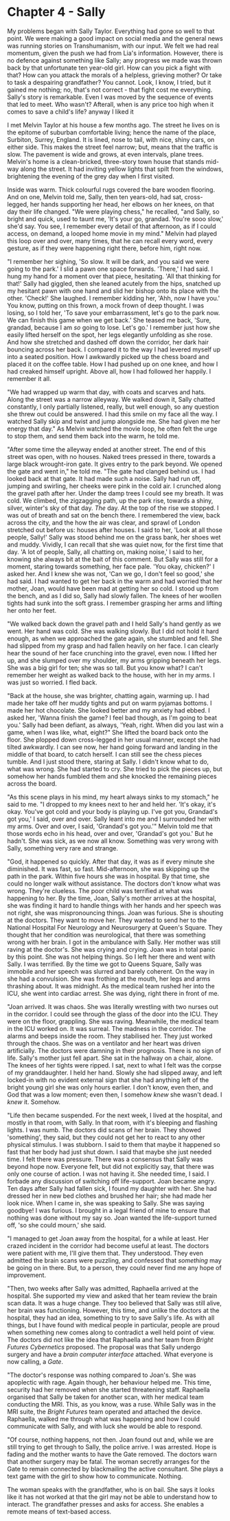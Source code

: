 
# Chapter 4 - Sally

<!-- 

Editing: Needs re-writing, to ensure the style is matching. 

Storyline: stretches over ~18 months.

- [Day zero (D0)] Sally was taken ill on a cold day at the end of January
- [D0 + 40] She is in a coma for nearly 6 weeks - they discuss termination
- [D0 + 41] *Bright Futures* get involved and make an assessment of her brain function
- [D0 + 80] At the middle of April she has the Gate inserted
- [D0 + 120] She regains base motor function, her heart can beat again, though she requires breathing assistance
- [D0 + 135] She has Internet connectivity
- [D0 + 300] Her health diminishes as she struggles mentally with her state
- [D0 + 400] She is given artificial sight and hearing and her memory is augmented
- [D0 + 500] Melvin joins her and *connects* 
- [D0 + 550] Godwin's interview ALIGNMENT
- [D0 + 900] She regains all gross motor function and can leave hospital
- [D0 + 1000] She regains sight and hearing and can move her upper body
- [D0 + 1000] ALIGNMENT (Godwin Day 360)

-->

My problems began with Sally Taylor. Everything had gone so well to that point. We were making a good impact on social media and the general news was running stories on Transhumanism, with our input. We felt we had real momentum, given the push we had from Lia's information. However, there is no defence against something like Sally; any progress we made was thrown back by that unfortunate ten year-old girl. How can you pick a fight with that? How can you attack the morals of a helpless, grieving mother? Or take to task a despairing grandfather? You cannot. Look, I know, I tried, but it gained me nothing; no, that's not correct - that fight cost me everything. Sally's story is remarkable. Even I was moved by the sequence of events that led to meet. Who wasn't? Afterall, when is any price too high when it comes to save a child's life? anyway I liked it

I met Melvin Taylor at his house a few months ago. The street he lives on is the epitome of suburban comfortable living; hence the name of the place, Surbiton, Surrey, England. It is lined, nose to tail, with nice, shiny cars, on either side. This makes the street feel narrow; but, means that the traffic is slow. The pavement is wide and grows, at even intervals, plane trees. Melvin's home is a clean-bricked, three-story town house that stands mid-way along the street. It had inviting yellow lights that spilt from the windows, brightening the evening of the grey day when I first visited.

Inside was warm. Thick colourful rugs covered the bare wooden flooring. And on one, Melvin told me, Sally, then ten years-old, had sat, cross-legged, her hands supporting her head, her elbows on her knees, on that day their life changed. "We were playing chess," he recalled, "and Sally, so bright and quick, used to taunt me, 'It's your go, grandad. You're sooo slow,' she'd say. You see, I remember every detail of that afternoon, as if I could access, on demand, a looped home movie in my mind." Melvin had played this loop over and over, many times, that he can recall every word, every gesture, as if they were happening right there, before him, right now.

"I remember her sighing, 'So slow. It will be dark, and you said we were going to the park.' I slid a pawn one space forwards. 'There,' I had said. I hung my hand for a moment over that piece, hesitating. 'All that thinking for that!' Sally had giggled, then she leaned acutely from the hips, snatched up my hesitant pawn with one hand and slid her bishop onto its place with the other. 'Check!' She laughed. I remember kidding her, 'Ahh, now I have you.' You know, putting on this frown, a mock frown of deep thought. I was losing, so I told her, 'To save your embarrassment, let's go to the park now. We can finish this game when we get back.' She teased me back, 'Sure, grandad, because I am *so* going to lose. Let's go.' I remember just how she easily lifted herself on the spot, her legs elegantly unfolding as she rose. And how she stretched and dashed off down the corridor, her dark hair bouncing across her back. I compared it to the way I had levered myself up into a seated position. How I awkwardly picked up the chess board and placed it on the coffee table. How I had pushed up on one knee, and how I had creaked himself upright. Above all, how I had followed her happily. I remember it all.

"We had wrapped up warm that day, with coats and scarves and hats. Along the street was a narrow alleyway. We walked down it, Sally chatted constantly, I only partially listened, really, but well enough, so any question she threw out could be answered. I had this smile on my face all the way. I watched Sally skip and twist and jump alongside me. She had given me her energy that day." As Melvin watched the movie loop, he often felt the urge to stop them, and send them back into the warm, he told me.

"After some time the alleyway ended at another street. The end of this street was open, with no houses. Naked trees pressed in there, towards a large black wrought-iron gate. It gives entry to the park beyond. We opened the gate and went in," he told me. "The gate had clanged behind us. I had looked back at that gate. It had made such a noise. Sally had run off, jumping and swirling, her cheeks were pink in the cold air. I crunched along the gravel path after her. Under the damp trees I could see my breath. It was cold. We climbed, the zigzagging path, up the park rise, towards a shiny, silver, winter's sky of that day. *The* day.
At the top of the rise we stopped. I was out of breath and sat on the bench there. I remembered the view, back across the city, and the how the air was clear, and sprawl of London stretched out before us: houses after houses. I said to her, 'Look at all those people, Sally!' Sally was stood behind me on the grass bank, her shoes wet and muddy. Vividly, I can recall that she was quiet now, for the first time that day. 'A lot of people, Sally, all chatting on, making noise,' I said to her, knowing she always bit at the bait of this comment. But Sally was still for a moment, staring towards something, her face pale. 'You okay, chicken?' I asked her. And I knew she was not, 'Can we go, I don't feel so good,' she had said. I had wanted to get her back in the warm and had worried that her mother, Joan, would have been mad at getting her so cold. I stood up from the bench, and as I did so, Sally had slowly fallen. The knees of her woollen tights had sunk into the soft grass. I remember grasping her arms and lifting her onto her feet.

"We walked back down the gravel path and I held Sally's hand gently as we went. Her hand was cold. She was walking slowly. But I did not hold it hard enough, as when we approached the gate again, she stumbled and fell. She had slipped from my grasp and had fallen heavily on her face. I can clearly hear the sound of her face crunching into the gravel, even now. I lifted her up, and she slumped over my shoulder, my arms gripping beneath her legs. She was a big girl for ten; she was so tall. But you know what? I can't remember her weight as walked back to the house, with her in my arms. I was just so worried. I fled back.

"Back at the house, she was brighter, chatting again, warming up. I had made her take off her muddy tights and put on warm pyjamas bottoms. I made her hot chocolate. She looked better and my anxiety had ebbed. I asked her, 'Wanna finish the game? I feel bad though, as I'm going to beat you.' Sally had been defiant, as always, 'Yeah, right. When did you last win a game, when I was like, what, eight?" She lifted the board back onto the floor. She plopped down cross-legged in her usual manner, except she had tilted awkwardly. I can see now, her hand going forward and landing in the middle of that board, to catch herself. I can still see the chess pieces tumble. And I just stood there, staring at Sally. I didn't know what to do, what was wrong. She had started to cry. She tried to pick the pieces up, but somehow her hands fumbled them and she knocked the remaining pieces across the board.

"As this scene plays in his mind, my heart always sinks to my stomach," he said to me. "I dropped to my knees next to her and held her. 'It's okay, it's okay. You've got cold and your body is playing up. I've got you, Grandad's got you,' I said, over and over. Sally leant into me and I surrounded her with my arms. Over and over, I said, 'Grandad's got you.'" Melvin told me that those words echo in his head, over and over, 'Grandad's got you.' But he hadn't. She was sick, as we now all know. Something was very wrong with Sally, something very rare and strange.

"God, it happened so quickly. After that day, it was as if every minute she diminished. It was fast, so fast. Mid-afternoon, she was skipping up the path in the park. Within five hours she was in hospital. By that time, she could no longer walk without assistance. The doctors don't know what was wrong. They're clueless. The poor child was terrified at what was happening to her. By the time, Joan, Sally's mother arrives at the hospital, she was finding it hard to handle things with her hands and her speech was not right, she was mispronouncing things. Joan was furious. She is shouting at the doctors. They want to move her. They wanted to send her to the National Hospital For Neurology and Neurosurgery at Queen's Square. They thought that her condition was neurological, that there was something wrong with her brain. I got in the ambulance with Sally. Her mother was still raving at the doctor's. She was crying and crying. Joan was in total panic by this point. She was not helping things. So I left her there and went with Sally. I was terrified. By the time we got to Queens Square, Sally was immobile and her speech was slurred and barely coherent. On the way in she had a convulsion. She was frothing at the mouth, her legs and arms thrashing about. It was midnight. As the medical team rushed her into the ICU, she went into cardiac arrest. She was dying, right there in front of me.

"Joan arrived. It was chaos. She was literally wrestling with two nurses out in the corridor. I could see through the glass of the door into the ICU. They were on the floor, grappling. She was raving. Meanwhile, the medical team in the ICU worked on. It was surreal. The madness in the corridor. The alarms and beeps inside the room. They stabilised her. They just worked through the chaos. She was on a ventilator and her heart was driven artificially. The doctors were damning in their prognosis. There is no sign of life. Sally's mother just fell apart. She sat in the hallway on a chair, alone. The knees of her tights were ripped. I sat, next to what I felt was the corpse of my granddaughter. I held her hand. Slowly she had slipped away, and left locked-in with no evident external sign that she had anything left of the bright young girl she was only hours earlier. I don't know, even then, and God that was a low moment; even then, I somehow *knew* she wasn't dead. I *knew* it. Somehow.

"Life then became suspended. For the next week, I lived at the hospital, and mostly in that room, with Sally. In that room, with it's bleeping and flashing lights. I was numb. The doctors did scans of her brain. They showed 'something', they said, but they could not get her to react to any other physical stimulus. I was stubborn. I said to them that maybe it happened so fast that her body had just shut down. I said that maybe she just needed time. I felt there was pressure. There was a consensus that Sally was beyond hope now. Everyone felt, but did not explicitly say, that there was only one course of action. I was not having it. She needed time, I said. I forbade any discussion of switching off life-support. Joan became angry. Ten days after Sally had fallen sick, I found my daughter with her. She had dressed her in new bed clothes and brushed her hair; she had made her look nice. When I came in, she was speaking to Sally. She was saying goodbye! I was furious. I brought in a legal friend of mine to ensure that nothing was done without my say so. Joan wanted the life-support turned off, 'so she could mourn,' she said.

"I managed to get Joan away from the hospital, for a while at least. Her crazed incident in the corridor had become useful at least. The doctors were patient with me, I'll give them that. They understood. They even admitted the brain scans were puzzling, and confessed that *something* may be going on in there. But, to a person, they could never find me any hope of improvement. 

"Then, two weeks after Sally was admitted, Raphaella arrived at the hospital. She supported my view and asked that her team review the brain scan data. It was a huge change. They too believed that Sally was still alive, her brain was functioning. However, this time, and unlike the doctors at the hospital, they had an idea, something to try to save Sally's life. As with all things, but I have found with medical people in particular, people are proud when something new comes along to contradict a well held point of view. The doctors did not like the idea that Raphaella and her team from *Bright Futures Cybernetics* proposed. The proposal was that Sally undergo surgery and have a *brain computer interface* attached. What everyone is now calling, a *Gate*.

"The doctor's response was nothing compared to Joan's. She was apoplectic with rage. Again though, her behaviour helped me. This time, security had her removed when she started threatening staff. Raphaella organised that Sally be taken for another scan, with her medical team conducting the MRI. This, as you know, was a ruse. While Sally was in the MRI suite, the *Bright Futures* team operated and attached the device. Raphaella, walked me through what was happening and how I could communicate with Sally, and with luck she would be able to respond.

<!-- This fills in the detail from Lia's description. Melville is a much more fastidious narrator. -->

"Of course, nothing happens, not then. Joan found out and, while we are still trying to get through to Sally, the police arrive. I was arrested. Hope is fading and the mother wants to have the Gate removed. The doctors warn that another surgery may be fatal. The woman secretly arranges for the Gate to remain connected by blackmailing the active consultant. She plays a text game with the girl to show how to communicate. Nothing.

The woman speaks with the grandfather, who is on bail. She says it looks like it has not worked at that the girl may not be able to understand how to interact. The grandfather presses and asks for access. She enables a remote means of text-based access.


